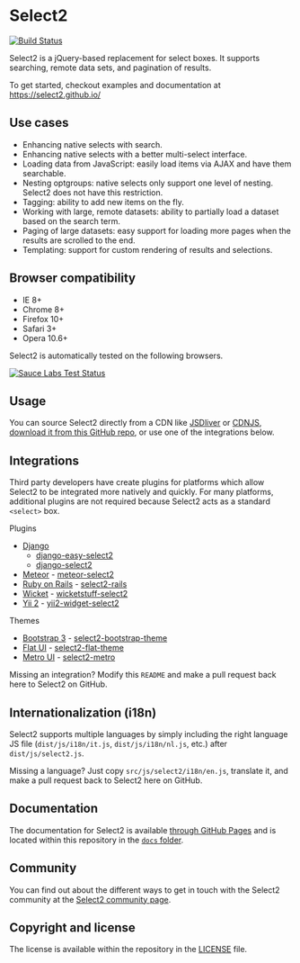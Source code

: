 Select2
=======
[![Build Status][travis-ci-image]][travis-ci-status]

Select2 is a jQuery-based replacement for select boxes. It supports searching,
remote data sets, and pagination of results.

To get started, checkout examples and documentation at
https://select2.github.io/

Use cases
---------
* Enhancing native selects with search.
* Enhancing native selects with a better multi-select interface.
* Loading data from JavaScript: easily load items via AJAX and have them
  searchable.
* Nesting optgroups: native selects only support one level of nesting. Select2
  does not have this restriction.
* Tagging: ability to add new items on the fly.
* Working with large, remote datasets: ability to partially load a dataset based
  on the search term.
* Paging of large datasets: easy support for loading more pages when the results
  are scrolled to the end.
* Templating: support for custom rendering of results and selections.

Browser compatibility
---------------------
* IE 8+
* Chrome 8+
* Firefox 10+
* Safari 3+
* Opera 10.6+

Select2 is automatically tested on the following browsers.

[![Sauce Labs Test Status][saucelabs-matrix]][saucelabs-status]

Usage
-----
You can source Select2 directly from a CDN like [JSDliver][jsdelivr] or
[CDNJS][cdnjs], [download it from this GitHub repo][releases], or use one of
the integrations below.

Integrations
------------
Third party developers have create plugins for platforms which allow Select2 to be integrated more natively and quickly. For many platforms, additional plugins are not required because Select2 acts as a standard `<select>` box.

Plugins

* [Django]
  - [django-easy-select2]
  - [django-select2]
* [Meteor] - [meteor-select2]
* [Ruby on Rails][ruby-on-rails] - [select2-rails]
* [Wicket] - [wicketstuff-select2]
* [Yii 2][yii2] - [yii2-widget-select2]

Themes

- [Bootstrap 3][bootstrap3] - [select2-bootstrap-theme]
- [Flat UI][flat-ui] - [select2-flat-theme]
- [Metro UI][metro-ui] - [select2-metro]

Missing an integration? Modify this `README` and make a pull request back here to Select2 on GitHub.

Internationalization (i18n)
---------------------------
Select2 supports multiple languages by simply including the right language JS
file (`dist/js/i18n/it.js`, `dist/js/i18n/nl.js`, etc.) after
`dist/js/select2.js`.

Missing a language? Just copy `src/js/select2/i18n/en.js`, translate it, and
make a pull request back to Select2 here on GitHub.

Documentation
-------------
The documentation for Select2 is available
[through GitHub Pages][documentation] and is located within this repository
in the [`docs` folder][documentation-folder].

Community
---------
You can find out about the different ways to get in touch with the Select2
community at the [Select2 community page][community].

Copyright and license
---------------------
The license is available within the repository in the [LICENSE][license] file.

[cdnjs]: http://www.cdnjs.com/libraries/select2
[community]: https://select2.github.io/community.html
[documentation]: https://select2.github.io/
[documentation-folder]: https://github.com/select2/select2/tree/master/docs
[freenode]: https://freenode.net/
[jsdelivr]: http://www.jsdelivr.com/#!select2
[license]: LICENSE.md
[releases]: https://github.com/select2/select2/releases
[saucelabs-matrix]: https://saucelabs.com/browser-matrix/select2.svg
[saucelabs-status]: https://saucelabs.com/u/select2
[travis-ci-image]: https://img.shields.io/travis/select2/select2/master.svg
[travis-ci-status]: https://travis-ci.org/select2/select2

[bootstrap3]: https://getbootstrap.com/
[django]: https://www.djangoproject.com/
[django-easy-select2]: https://github.com/asyncee/django-easy-select2
[django-select2]: https://github.com/applegrew/django-select2
[flat-ui]: http://designmodo.github.io/Flat-UI/
[meteor]: https://www.meteor.com/
[meteor-select2]: https://github.com/nate-strauser/meteor-select2
[metro-ui]: http://metroui.org.ua/
[select2-metro]: http://metroui.org.ua/select2.html
[ruby-on-rails]: http://rubyonrails.org/
[select2-bootstrap-theme]: https://github.com/select2/select2-bootstrap-theme
[select2-flat-theme]: https://github.com/techhysahil/select2-Flat_Theme
[select2-rails]: https://github.com/argerim/select2-rails
[vue.js]: http://vuejs.org/
[select2-vue]: http://vuejs.org/examples/select2.html
[wicket]: https://wicket.apache.org/
[wicketstuff-select2]: https://github.com/wicketstuff/core/tree/master/select2-parent
[yii2]: http://www.yiiframework.com/
[yii2-widget-select2]: https://github.com/kartik-v/yii2-widget-select2
